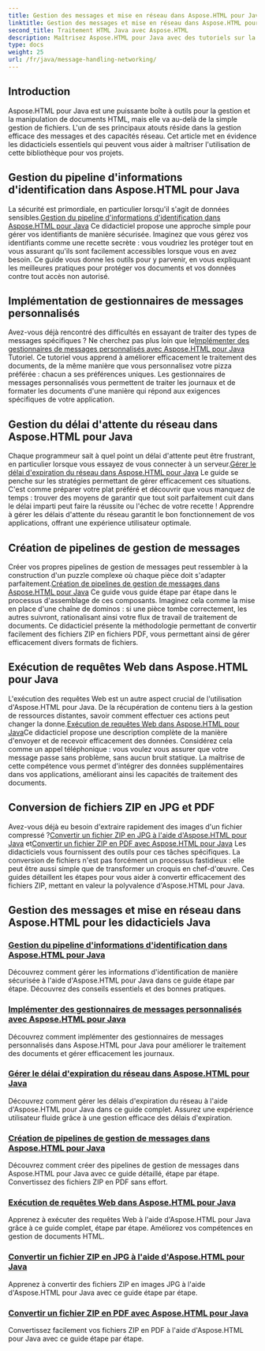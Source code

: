 ```yaml
---
title: Gestion des messages et mise en réseau dans Aspose.HTML pour Java
linktitle: Gestion des messages et mise en réseau dans Aspose.HTML pour Java
second_title: Traitement HTML Java avec Aspose.HTML
description: Maîtrisez Aspose.HTML pour Java avec des tutoriels sur la gestion des messages, la mise en réseau et bien plus encore. Améliorez vos compétences en traitement de documents.
type: docs
weight: 25
url: /fr/java/message-handling-networking/
---
```

## Introduction

Aspose.HTML pour Java est une puissante boîte à outils pour la gestion et la manipulation de documents HTML, mais elle va au-delà de la simple gestion de fichiers. L'un de ses principaux atouts réside dans la gestion efficace des messages et des capacités réseau. Cet article met en évidence les didacticiels essentiels qui peuvent vous aider à maîtriser l'utilisation de cette bibliothèque pour vos projets.

## Gestion du pipeline d'informations d'identification dans Aspose.HTML pour Java
 La sécurité est primordiale, en particulier lorsqu'il s'agit de données sensibles.[Gestion du pipeline d'informations d'identification dans Aspose.HTML pour Java](./credentials-pipeline/) Ce didacticiel propose une approche simple pour gérer vos identifiants de manière sécurisée. Imaginez que vous gérez vos identifiants comme une recette secrète : vous voudriez les protéger tout en vous assurant qu'ils sont facilement accessibles lorsque vous en avez besoin. Ce guide vous donne les outils pour y parvenir, en vous expliquant les meilleures pratiques pour protéger vos documents et vos données contre tout accès non autorisé.

## Implémentation de gestionnaires de messages personnalisés
 Avez-vous déjà rencontré des difficultés en essayant de traiter des types de messages spécifiques ? Ne cherchez pas plus loin que le[Implémenter des gestionnaires de messages personnalisés avec Aspose.HTML pour Java](./custom-message-handler/) Tutoriel. Ce tutoriel vous apprend à améliorer efficacement le traitement des documents, de la même manière que vous personnalisez votre pizza préférée : chacun a ses préférences uniques. Les gestionnaires de messages personnalisés vous permettent de traiter les journaux et de formater les documents d'une manière qui répond aux exigences spécifiques de votre application. 

## Gestion du délai d'attente du réseau dans Aspose.HTML pour Java
 Chaque programmeur sait à quel point un délai d'attente peut être frustrant, en particulier lorsque vous essayez de vous connecter à un serveur.[Gérer le délai d'expiration du réseau dans Aspose.HTML pour Java](./network-timeout/) Le guide se penche sur les stratégies permettant de gérer efficacement ces situations. C'est comme préparer votre plat préféré et découvrir que vous manquez de temps : trouver des moyens de garantir que tout soit parfaitement cuit dans le délai imparti peut faire la réussite ou l'échec de votre recette ! Apprendre à gérer les délais d'attente du réseau garantit le bon fonctionnement de vos applications, offrant une expérience utilisateur optimale.

## Création de pipelines de gestion de messages
Créer vos propres pipelines de gestion de messages peut ressembler à la construction d'un puzzle complexe où chaque pièce doit s'adapter parfaitement.[Création de pipelines de gestion de messages dans Aspose.HTML pour Java](./message-handler-pipeline/) Ce guide vous guide étape par étape dans le processus d'assemblage de ces composants. Imaginez cela comme la mise en place d'une chaîne de dominos : si une pièce tombe correctement, les autres suivront, rationalisant ainsi votre flux de travail de traitement de documents. Ce didacticiel présente la méthodologie permettant de convertir facilement des fichiers ZIP en fichiers PDF, vous permettant ainsi de gérer efficacement divers formats de fichiers.

## Exécution de requêtes Web dans Aspose.HTML pour Java
 L'exécution des requêtes Web est un autre aspect crucial de l'utilisation d'Aspose.HTML pour Java. De la récupération de contenu tiers à la gestion de ressources distantes, savoir comment effectuer ces actions peut changer la donne.[Exécution de requêtes Web dans Aspose.HTML pour Java](./web-request-execution/)Ce didacticiel propose une description complète de la manière d'envoyer et de recevoir efficacement des données. Considérez cela comme un appel téléphonique : vous voulez vous assurer que votre message passe sans problème, sans aucun bruit statique. La maîtrise de cette compétence vous permet d'intégrer des données supplémentaires dans vos applications, améliorant ainsi les capacités de traitement des documents.

## Conversion de fichiers ZIP en JPG et PDF
 Avez-vous déjà eu besoin d'extraire rapidement des images d'un fichier compressé ?[Convertir un fichier ZIP en JPG à l'aide d'Aspose.HTML pour Java](./zip-to-jpg/) et[Convertir un fichier ZIP en PDF avec Aspose.HTML pour Java](./zip-to-pdf/) Les didacticiels vous fournissent des outils pour ces tâches spécifiques. La conversion de fichiers n'est pas forcément un processus fastidieux : elle peut être aussi simple que de transformer un croquis en chef-d'œuvre. Ces guides détaillent les étapes pour vous aider à convertir efficacement des fichiers ZIP, mettant en valeur la polyvalence d'Aspose.HTML pour Java.

## Gestion des messages et mise en réseau dans Aspose.HTML pour les didacticiels Java
### [Gestion du pipeline d'informations d'identification dans Aspose.HTML pour Java](./credentials-pipeline/)
Découvrez comment gérer les informations d'identification de manière sécurisée à l'aide d'Aspose.HTML pour Java dans ce guide étape par étape. Découvrez des conseils essentiels et des bonnes pratiques.
### [Implémenter des gestionnaires de messages personnalisés avec Aspose.HTML pour Java](./custom-message-handler/)
Découvrez comment implémenter des gestionnaires de messages personnalisés dans Aspose.HTML pour Java pour améliorer le traitement des documents et gérer efficacement les journaux.
### [Gérer le délai d'expiration du réseau dans Aspose.HTML pour Java](./network-timeout/)
Découvrez comment gérer les délais d'expiration du réseau à l'aide d'Aspose.HTML pour Java dans ce guide complet. Assurez une expérience utilisateur fluide grâce à une gestion efficace des délais d'expiration.
### [Création de pipelines de gestion de messages dans Aspose.HTML pour Java](./message-handler-pipeline/)
Découvrez comment créer des pipelines de gestion de messages dans Aspose.HTML pour Java avec ce guide détaillé, étape par étape. Convertissez des fichiers ZIP en PDF sans effort.
### [Exécution de requêtes Web dans Aspose.HTML pour Java](./web-request-execution/)
Apprenez à exécuter des requêtes Web à l'aide d'Aspose.HTML pour Java grâce à ce guide complet, étape par étape. Améliorez vos compétences en gestion de documents HTML.
### [Convertir un fichier ZIP en JPG à l'aide d'Aspose.HTML pour Java](./zip-to-jpg/)
Apprenez à convertir des fichiers ZIP en images JPG à l'aide d'Aspose.HTML pour Java avec ce guide étape par étape.
### [Convertir un fichier ZIP en PDF avec Aspose.HTML pour Java](./zip-to-pdf/)
Convertissez facilement vos fichiers ZIP en PDF à l'aide d'Aspose.HTML pour Java avec ce guide étape par étape.